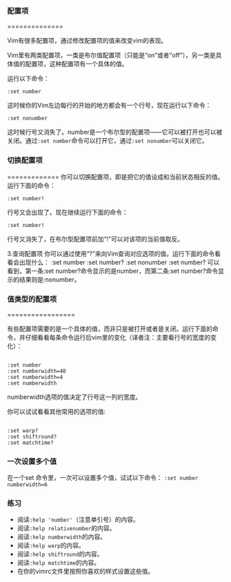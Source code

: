 ### 配置项
==============

Vim有很多配置项，通过修改配置项的值来改变vim的表现。

Vim里有两类配置项，一类是布尔值配置项（只能是“on”或者“off”），另一类是具体值的配置项，这种配置项有一个具体的值。

运行以下命令：

`:set number`

这时候你的Vim左边每行的开始的地方都会有一个行号，现在运行以下命令：

`:set nonumber`

这时候行号又消失了。number是一个布尔型的配置项——它可以被打开也可以被关闭。通过`:set number`命令可以打开它，通过`:set nonumber`可以关闭它。

### 切换配置项
=============
你可以切换配置项，即是把它的值设成和当前状态相反的值。运行下面的命令：

`:set number!`

行号又会出现了。现在继续运行下面的命令：

`:set number!`

行号又消失了，在布尔型配置项前加“!"可以对该项的当前值取反。

3.查询配置项
你可以通过使用“?”来向Vim查询对应选项的值。运行下面的命令看看会出现什么：
:set number
:set number?
:set nonumber
:set number?
可以看到，第一条:set number?命令显示的是number，而第二条:set number?命令显示的结果则是:nonumber。

### 值类型的配置项
=================

有些配置项需要的是一个具体的值，而非只是被打开或者是关闭。运行下面的命令，并仔细看看每条命令运行后vim里的变化（译者注：主要看行号的宽度的变化）：
<pre><code>
:set number
:set numberwidth=40
:set numberwidth=4
:set numberwidth
</code></pre>
numberwidth选项的值决定了行号这一列的宽度。

你可以试试看看其他常用的选项的值:

<pre><code>
:set warp?
:set shiftround?
:set matchtime?
</code></pre>

###  一次设置多个值

在一个set 命令里，一次可以设置多个值，试试以下命令：
`:set number numberwidth=6`

### 练习

- 阅读`:help 'number'`（注意单引号）的内容。
- 阅读`:help relativenumber`的内容。
- 阅读`:help numberwidth`的内容。
- 阅读`:help warp`的内容。
- 阅读`:help shiftround`的内容。
- 阅读`:help matchtime`的内容。
- 在你的vimrc文件里按照你喜欢的样式设置这些值。

     
     
 
